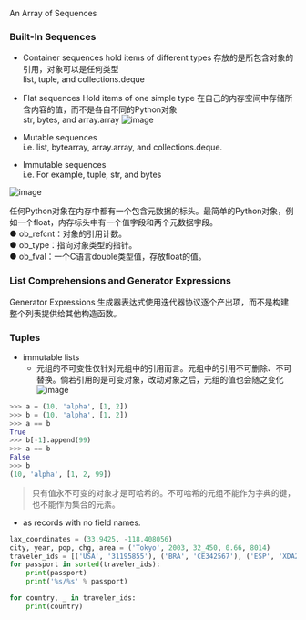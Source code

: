 
An Array of Sequences

### Built-In Sequences

- Container sequences
		 hold items of different types 存放的是所包含对象的引用，对象可以是任何类型  
		list, tuple, and collections.deque
- Flat sequences
		Hold items of one simple type 在自己的内存空间中存储所含内容的值，而不是各自不同的Python对象  
		str, bytes, and array.array
![image](https://github.com/user-attachments/assets/77c7d1aa-7ea5-474f-932b-a1e7dd04a9cb)


- Mutable sequences  
i.e. list, bytearray, array.array, and collections.deque.  
- Immutable sequences  
i.e. For example, tuple, str, and bytes

![image](https://github.com/user-attachments/assets/ffdadf9a-4146-46d9-be58-c88268561242)


任何Python对象在内存中都有一个包含元数据的标头。最简单的Python对象，例如一个float，内存标头中有一个值字段和两个元数据字段。  
● ob_refcnt：对象的引用计数。  
● ob_type：指向对象类型的指针。  
● ob_fval：一个C语言double类型值，存放float的值。  


### List Comprehensions and Generator Expressions
Generator Expressions 生成器表达式使用迭代器协议逐个产出项，而不是构建整个列表提供给其他构造函数。

### Tuples
- immutable lists
   - 元组的不可变性仅针对元组中的引用而言。元组中的引用不可删除、不可替换。倘若引用的是可变对象，改动对象之后，元组的值也会随之变化
![image](https://github.com/user-attachments/assets/e76eb349-10f0-42bf-b511-ba3e75b12848)

```python
>>> a = (10, 'alpha', [1, 2])
>>> b = (10, 'alpha', [1, 2])
>>> a == b
True
>>> b[-1].append(99)
>>> a == b
False
>>> b
(10, 'alpha', [1, 2, 99])
```
> 只有值永不可变的对象才是可哈希的。不可哈希的元组不能作为字典的键，也不能作为集合的元素。
> 

- as records with no field names.

```python
lax_coordinates = (33.9425, -118.408056)
city, year, pop, chg, area = ('Tokyo', 2003, 32_450, 0.66, 8014)
traveler_ids = [('USA', '31195855'), ('BRA', 'CE342567'), ('ESP', 'XDA205856')]
for passport in sorted(traveler_ids):
    print(passport)
    print('%s/%s' % passport)

for country, _ in traveler_ids:
    print(country)
```


